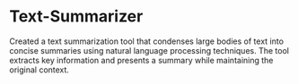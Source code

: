 # Text-Summarizer
Created a text summarization tool that condenses large bodies of text into concise summaries using natural language processing techniques. The tool extracts key information and presents a summary while maintaining the original context.
